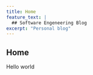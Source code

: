 ```yaml
---
title: Home
feature_text: |
  ## Software Engeneering Blog
excerpt: "Personal blog"
---
```


## Home

Hello world
